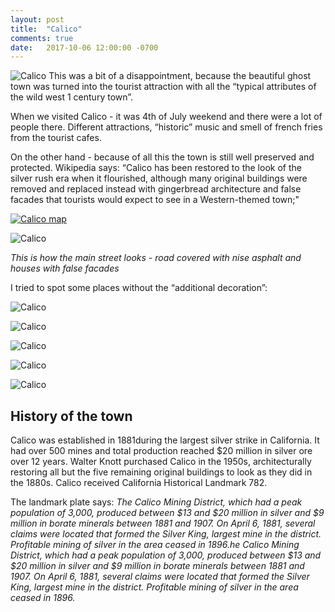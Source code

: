 ```yaml
---
layout: post
title:  "Calico"
comments: true
date:   2017-10-06 12:00:00 -0700
---
```


![Calico][calico1]
This was a bit of a disappointment, because the beautiful ghost town was turned into the tourist attraction with all the “typical attributes of the wild west 1 century town”. 

When we visited Calico - it was 4th of July weekend and there were a lot of people there. Different attractions, “historic” music and smell of french fries from the tourist cafes. 


On the other hand - because of all this the town is still well preserved and protected. Wikipedia says: “Calico has been restored to the look of the silver rush era when it flourished, although many original buildings were removed and replaced instead with gingerbread architecture and false facades that tourists would expect to see in a Western-themed town;"

[![Calico map][calico_map]](https://www.google.com/maps/place/Calico,+CA+92311/
)

![Calico][calico7]

<i>This is how the main street looks - road covered with nise asphalt and houses with false facades</i>

I tried to spot some places without the “additional decoration”:

![Calico][calico2]

![Calico][calico3]

![Calico][calico4]

![Calico][calico5]

![Calico][calico6]

<h2>History of the town</h2>

Calico was established in 1881during the largest silver strike in California. It had over 500 mines and total production reached $20 million in silver ore over 12 years.  Walter Knott purchased Calico in the 1950s, architecturally restoring all but the five remaining original buildings to look as they did in the 1880s. Calico received California Historical Landmark 782.

The landmark plate says:
<i>The Calico Mining District, which had a peak population of 3,000, produced between $13 and $20 million in silver and $9 million in borate minerals between 1881 and 1907. On April 6, 1881, several claims were located that formed the Silver King, largest mine in the district. Profitable mining of silver in the area ceased in 1896.he Calico Mining District, which had a peak population of 3,000, produced between $13 and $20 million in silver and $9 million in borate minerals between 1881 and 1907. On April 6, 1881, several claims were located that formed the Silver King, largest mine in the district. Profitable mining of silver in the area ceased in 1896.</i>

[calico1]: {{site.url}}/assets/img/06102017-Calico/06102017-calico1.jpg "Calico view"
[calico7]: {{site.url}}/assets/img/06102017-Calico/06102017-calico2.jpg "Calico view"
[calico_map]: {{site.url}}/assets/img/06102017-Calico/06102017-calico-map.png "Calico map"
[calico2]: {{site.url}}/assets/img/06102017-Calico/06102017-calico3.jpg "Calico view"
[calico3]: {{site.url}}/assets/img/06102017-Calico/06102017-calico4.jpg "Calico view"
[calico4]: {{site.url}}/assets/img/06102017-Calico/06102017-calico5.jpg "Calico view"
[calico5]: {{site.url}}/assets/img/06102017-Calico/06102017-calico6.jpg "Calico view"
[calico6]: {{site.url}}/assets/img/06102017-Calico/06102017-calico7.jpg "Calico view"




